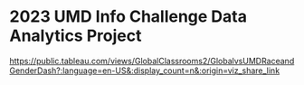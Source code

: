 # 2023 UMD Info Challenge Data Analytics Project
https://public.tableau.com/views/GlobalClassrooms2/GlobalvsUMDRaceandGenderDash?:language=en-US&:display_count=n&:origin=viz_share_link
